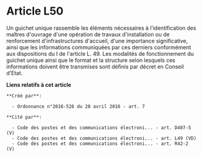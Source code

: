 # Article L50

Un guichet unique rassemble les éléments nécessaires à l'identification des maîtres d'ouvrage d'une opération de travaux
d'installation ou de renforcement d'infrastructures d'accueil, d'une importance significative, ainsi que les informations
communiquées par ces derniers conformément aux dispositions du I de l'article L. 49. Les modalités de fonctionnement du
guichet unique ainsi que le format et la structure selon lesquels ces informations doivent être transmises sont définis par
décret en Conseil d'Etat.

**Liens relatifs à cet article**

	**Créé par**:

	  - Ordonnance n°2016-526 du 28 avril 2016 - art. 7

	**Cité par**:

	  - Code des postes et des communications électroni... - art. D407-5 (V)
	  - Code des postes et des communications électroni... - art. L49 (VD)
	  - Code des postes et des communications électroni... - art. R42-2 (V)
